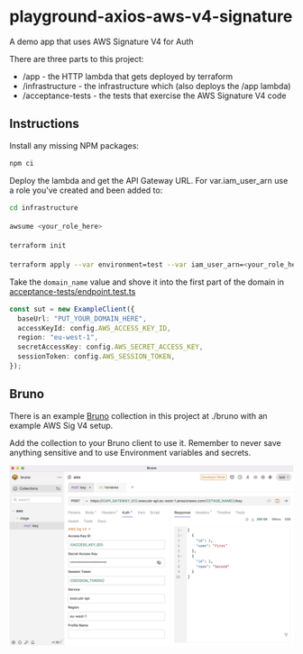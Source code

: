 # playground-axios-aws-v4-signature

A demo app that uses AWS Signature V4 for Auth

There are three parts to this project:

- /app - the HTTP lambda that gets deployed by terraform
- /infrastructure - the infrastructure which (also deploys the /app lambda)
- /acceptance-tests - the tests that exercise the AWS Signature V4 code

## Instructions

Install any missing NPM packages:

```bash
npm ci
```

Deploy the lambda and get the API Gateway URL. For var.iam_user_arn use a role you've created and been added to:

```bash
cd infrastructure

awsume <your_role_here>

terraform init

terraform apply --var environment=test --var iam_user_arn=<your_role_here>
```

Take the `domain_name` value and shove it into the first part of the domain in [acceptance-tests/endpoint.test.ts](acceptance-tests/endpoint.test.ts)

```typescript
const sut = new ExampleClient({
  baseUrl: "PUT_YOUR_DOMAIN_HERE",
  accessKeyId: config.AWS_ACCESS_KEY_ID,
  region: "eu-west-1",
  secretAccessKey: config.AWS_SECRET_ACCESS_KEY,
  sessionToken: config.AWS_SESSION_TOKEN,
});
```

## Bruno

There is an example [Bruno](https://www.usebruno.com/) collection in this project at ./bruno with an example AWS Sig V4 setup.

Add the collection to your Bruno client to use it. Remember to never save anything sensitive and to use Environment variables and secrets.

![Bruno Collection](bruno-collection.png)
